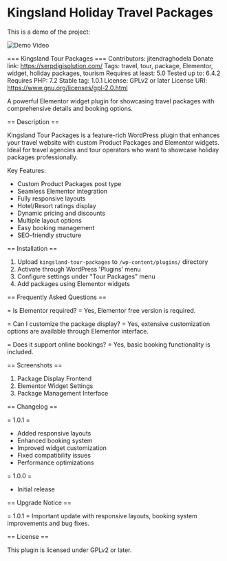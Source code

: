 ﻿# Kingsland Holiday Travel Packages
 
This is a demo of the project:

![Demo Video](demo.gif)

=== Kingsland Tour Packages ===
Contributors: jitendraghodela
Donate link: https://serpdigisolution.com/
Tags: travel, tour, package, Elementor, widget, holiday packages, tourism
Requires at least: 5.0
Tested up to: 6.4.2
Requires PHP: 7.2
Stable tag: 1.0.1
License: GPLv2 or later
License URI: https://www.gnu.org/licenses/gpl-2.0.html

A powerful Elementor widget plugin for showcasing travel packages with comprehensive details and booking options.

== Description ==

Kingsland Tour Packages is a feature-rich WordPress plugin that enhances your travel website with custom Product Packages and Elementor widgets. Ideal for travel agencies and tour operators who want to showcase holiday packages professionally.

Key Features:

- Custom Product Packages post type
- Seamless Elementor integration
- Fully responsive layouts
- Hotel/Resort ratings display
- Dynamic pricing and discounts
- Multiple layout options
- Easy booking management
- SEO-friendly structure

== Installation ==

1. Upload `kingsland-tour-packages` to `/wp-content/plugins/` directory
2. Activate through WordPress 'Plugins' menu
3. Configure settings under "Tour Packages" menu
4. Add packages using Elementor widgets

== Frequently Asked Questions ==

= Is Elementor required? =
Yes, Elementor free version is required.

= Can I customize the package display? =
Yes, extensive customization options are available through Elementor interface.

= Does it support online bookings? =
Yes, basic booking functionality is included.

== Screenshots ==

1. Package Display Frontend
2. Elementor Widget Settings
3. Package Management Interface

== Changelog ==

= 1.0.1 =

- Added responsive layouts
- Enhanced booking system
- Improved widget customization
- Fixed compatibility issues
- Performance optimizations

= 1.0.0 =

- Initial release

== Upgrade Notice ==

= 1.0.1 =
Important update with responsive layouts, booking system improvements and bug fixes.

== License ==

This plugin is licensed under GPLv2 or later.

